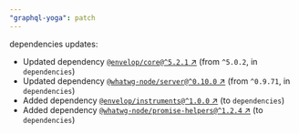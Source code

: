 ```yaml
---
"graphql-yoga": patch
---
```

dependencies updates:
  - Updated dependency [`@envelop/core@^5.2.1` ↗︎](https://www.npmjs.com/package/@envelop/core/v/5.2.1) (from `^5.0.2`, in `dependencies`)
  - Updated dependency [`@whatwg-node/server@^0.10.0` ↗︎](https://www.npmjs.com/package/@whatwg-node/server/v/0.10.0) (from `^0.9.71`, in `dependencies`)
  - Added dependency [`@envelop/instruments@^1.0.0` ↗︎](https://www.npmjs.com/package/@envelop/instruments/v/1.0.0) (to `dependencies`)
  - Added dependency [`@whatwg-node/promise-helpers@^1.2.4` ↗︎](https://www.npmjs.com/package/@whatwg-node/promise-helpers/v/1.2.4) (to `dependencies`)
